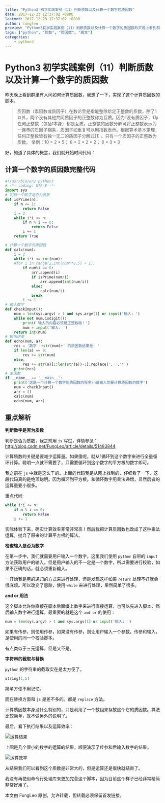 ```yaml
---
title: "Python3 初学实践案例（11）判断质数以及计算一个数字的质因数"
date: 2017-12-23 12:37:02 +0800
lastmod: 2017-12-23 12:37:02 +0800
author: fungleo
preview: "Python3初学实践案例（11）判断质数以及计算一个数字的质因数昨天晚上看到群里有人问如何计算质因数，我想了一下，实现了这个计算质因数的脚本。质因数（素因数或质因子）在数论里是指能整除给定正整数的质数。除了1以外，两个没有其他共同质因子的正整数称为互质。因为1没有质因子，1与任何正整数（包括1本身）都是互质。正整数的因数分解可将正整数表示为一连串的质因子相乘，质因子如重复可以用指数表示。根"
tags: ["python", "质数", "质因数", "脚本"]
categories:
    - python3
---
```


# Python3 初学实践案例（11）判断质数以及计算一个数字的质因数

昨天晚上看到群里有人问如何计算质因数，我想了一下，实现了这个计算质因数的脚本。

> 质因数（素因数或质因子）在数论里是指能整除给定正整数的质数。除了1以外，两个没有其他共同质因子的正整数称为互质。因为1没有质因子，1与任何正整数（包括1本身）都是互质。正整数的因数分解可将正整数表示为一连串的质因子相乘，质因子如重复可以用指数表示。根据算术基本定理，任何正整数皆有独一无二的质因子分解式[1]  。只有一个质因子的正整数为质数。
> 举例：10 = 2 * 5； 8 = 2 * 2 * 2； 9 = 3 * 3

好，知道了具体的概念，我们就开始时间代码：

## 计算一个数字的质因数完整代码

```python
#!/usr/bin/env python3
# -*- coding: UTF-8 -*-
import sys
# 判断一个数字是否为质数
def isPrime(n):
    if n <= 1:
        return False
    i = 2
    while i*i <= n:
        if n % i == 0:
            return False
        i += 1
    return True

# 计算一个数字的质因数
def calc(num):
    i = 2
    while i*i <= int(num):
    #for i in range(2,int(num**0.5) + 1):
        if num%i == 0:
            arr.append(i)
            if isPrime(num/i):
                arr.append(int(num/i))
            else:
                calc(num/i)
            break
        i += 1
# 输入数字
def checkInput():
    num = len(sys.argv) > 1 and sys.argv[1] or input('输入: ')
    while not num.isdigit():
        print('输入的内容必须是正整数哦！')
        num = input('输入: ')
    return int(num)
# 输出结果
def echo(num, a):
    res = '数字 '+str(num)+' 的质因数结果是: '
    if len(a) == 0:
        res += str(num)
    else:
        res += str(a)[1:len(str(a))-1].replace(', ','*')
    print(res)
# 主函数
if __name__ == '__main__':
    print('这是一个计算一个数字的质因数的程序\n请输入您要计算质因数的数字')
    num = checkInput()
    arr = []
    calc(num)
    echo(num, arr)
```

## 重点解析

**判断数字是否为质数**

判断是否为质数，我之前用 `js` 写过，详情参见：http://blog.csdn.net/FungLeo/article/details/51483844

计算质数的关键是要减少运算量。如果傻呢，就从1循环到这个数字来进行全量循环计算。聪明一点就不需要了，只需要循环到这个数字的平方根的数字即可。

我之前在 `js` 中就是这么干的。上面的代码我是从网上找到的，仔细看了一下，这段代码真的是绝顶聪明。因为循环到平方根，和循环数字用乘法递增，显然后者的运算量要小很多。

重点代码:

```python
while i*i <= n:
    if n % i == 0:
        return False
    i += 1
```

实际体验下来，确实计算效率非常非常高！然后我把计算质因数也改成了这种乘法运算，抛弃了原来的计算平方根的算法。

**检查输入是否为数字**

在第一步中，我们就需要用户输入一个数字。这里我们使用 `python` 自带的 `input` 方法获取用户的输入。但是用户输入的不一定是一个数字，所以需要进行校验，如果不正确的话，就必须重新输入。

一开始我是用的递归的方式来进行处理，但是发现这样如果 `return` 处理不好就会很麻烦。所以改变了思路，使用 `while` 来进行处理，果然简单了很多。

**and or 用法**

这个脚本允许你直接在脚本后面缀上数字来进行直接运算，也可以先进入脚本，然后输入数字进行运算，最重要的就是这个 `and or` 的使用：

```python
num = len(sys.argv) > 1 and sys.argv[1] or input('输入: ')
```

如果有传参，则使用传参，如果没有传参，则让用户输入一个参数。传参和输入，是使用的同一个校验脚本。

有点类似于三元运算，但是又不是。

**字符串的截取与替换**

`python` 的字符串的截取实在是太方便了。

```python
string[1,5]
```
简单方便不用记忆。

而在替换方面和 `js` 是差不多的。都是 `replace` 方法。

计算质因数本身没什么特别的，只是利用了一个数组来存放这个它的质因数。算法比较简单，就不做另外的说明了。

最后，看下执行结果以及运算效率：

![运算结果](http://img.blog.csdn.net/20171223122823152?watermark/2/text/aHR0cDovL2Jsb2cuY3Nkbi5uZXQvRnVuZ0xlbw==/font/5a6L5L2T/fontsize/400/fill/I0JBQkFCMA==/dissolve/70/gravity/SouthEast)

上图是几个很小的数字的运算的结果，顺便演示了传参和后输入数字的结果。

![运算效率](http://img.blog.csdn.net/20171223123405194?watermark/2/text/aHR0cDovL2Jsb2cuY3Nkbi5uZXQvRnVuZ0xlbw==/font/5a6L5L2T/fontsize/400/fill/I0JBQkFCMA==/dissolve/70/gravity/SouthEast)

从结果我们可以看到这个质数是非常大的，但是运算还是很快就结束了。

我没有再使用命令行处理库来更加完善这个脚本，因为目前这个样子已经非常精简非常好用了。

本文由 FungLeo 原创，允许转载，但转载必须保留首发链接。


